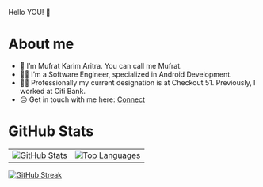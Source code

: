 Hello YOU! 👋 

# About me
- 👀 I’m Mufrat Karim Aritra. You can call me Mufrat. 
- 🧑‍💻 I’m a Software Engineer, specialized in Android Development. 
- ✍🏽 Professionally my current designation is at Checkout 51. Previously, I worked at Citi Bank. 
- 😔 Get in touch with me here: [Connect](https://www.linkedin.com/in/mufrat-karim-aritra/) 

# GitHub Stats

<table>
  <tr>
    <td>
      <a href="https://github.com/anuraghazra/github-readme-stats">
        <img src="https://github-readme-stats.vercel.app/api?username=mufratkarim&theme=gruvbox_light&show_icons=true&hide=contribs,issues&show=prs_merged,prs_merged_percentage" alt="GitHub Stats" />
      </a>
    </td>
    <td>
      <a href="https://github.com/anuraghazra/github-readme-stats">
        <img src="https://github-readme-stats.vercel.app/api/top-langs/?username=mufratkarim&layout=pie&hide=css,scss,html&theme=solarized-light" alt="Top Languages" />
      </a>
    </td>
  </tr>
</table>

[![GitHub Streak](https://github-readme-streak-stats.herokuapp.com/?user=mufratkarim&theme=ayu-light)](https://git.io/streak-stats)

<!---
mufratkarim/mufratkarim is a ✨ special ✨ repository because its `README.md` (this file) appears on your GitHub profile.
You can click the Preview link to take a look at your changes.
--->
